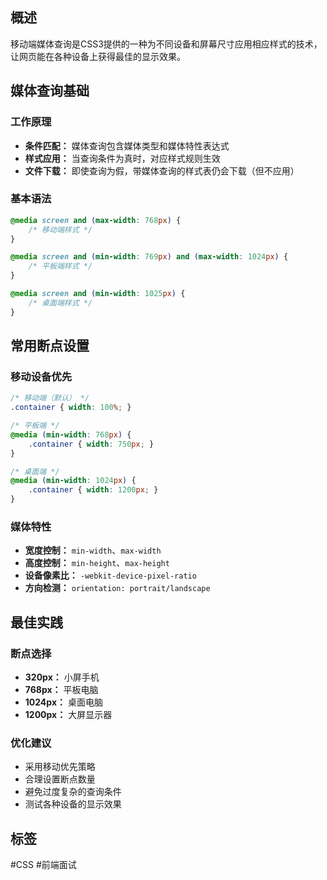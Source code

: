 ## 概述

移动端媒体查询是CSS3提供的一种为不同设备和屏幕尺寸应用相应样式的技术，让网页能在各种设备上获得最佳的显示效果。

## 媒体查询基础

### 工作原理

- **条件匹配：** 媒体查询包含媒体类型和媒体特性表达式
- **样式应用：** 当查询条件为真时，对应样式规则生效
- **文件下载：** 即使查询为假，带媒体查询的样式表仍会下载（但不应用）

### 基本语法

```css
@media screen and (max-width: 768px) {
    /* 移动端样式 */
}

@media screen and (min-width: 769px) and (max-width: 1024px) {
    /* 平板端样式 */
}

@media screen and (min-width: 1025px) {
    /* 桌面端样式 */
}
```

## 常用断点设置

### 移动设备优先

```css
/* 移动端（默认） */
.container { width: 100%; }

/* 平板端 */
@media (min-width: 768px) {
    .container { width: 750px; }
}

/* 桌面端 */
@media (min-width: 1024px) {
    .container { width: 1200px; }
}
```

### 媒体特性

- **宽度控制：** `min-width`、`max-width`
- **高度控制：** `min-height`、`max-height`  
- **设备像素比：** `-webkit-device-pixel-ratio`
- **方向检测：** `orientation: portrait/landscape`

## 最佳实践

### 断点选择

- **320px：** 小屏手机
- **768px：** 平板电脑
- **1024px：** 桌面电脑
- **1200px：** 大屏显示器

### 优化建议

- 采用移动优先策略
- 合理设置断点数量
- 避免过度复杂的查询条件
- 测试各种设备的显示效果

## 标签
#CSS #前端面试